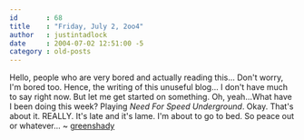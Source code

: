 ```yaml
---
id       : 68
title    : "Friday, July 2, 2oo4"
author   : justintadlock
date     : 2004-07-02 12:51:00 -5
category : old-posts
---
```


Hello, people who are very bored and actually reading this...  Don't worry, I'm bored too.  Hence, the writing of this unuseful blog...  I don't have much to say right now.  But let me get started on something.  Oh, yeah...What have I been doing this week?  Playing <i>Need For Speed Underground</i>.  Okay.  That's about it.  REALLY.  It's late and it's lame.  I'm about to go to bed.  So peace out or whatever... ~ <a href="mailto:webmaster@dark-autumn.com"> greenshady</a>
